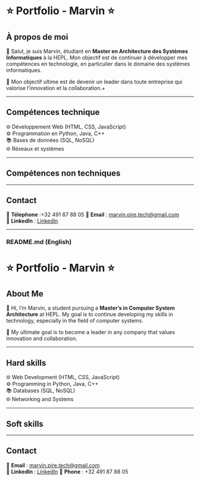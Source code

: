 # :star: Portfolio - Marvin :star:

## À propos de moi

👋 Salut, je suis Marvin, étudiant en **Master en Architecture des Systèmes Informatiques** à la HEPL. Mon objectif est de continuer à développer mes compétences en technologie, en particulier dans le domaine des systèmes informatiques.

🎯 Mon objectif ultime est de devenir un leader dans toute entreprise qui valorise l’innovation et la collaboration.+

---

## Compétences technique

🌐 Développement Web (HTML, CSS, JavaScript)  
⚙️ Programmation en Python, Java, C++  
📚 Bases de données (SQL, NoSQL)  
🌐 Réseaux et systèmes

---

## Compétences non techniques

---

## Contact

📱  **Télephone** :+32 491 87 88 05
📧 **Email** : [marvin.pire.tech@gmail.com](mailto:marvin.pire.tech@gmail.com)  
🔗 **LinkedIn** : [LinkedIn](https://www.linkedin.com/in/marvin-pire-9ba340286/)

---

### **README.md (English)**

# :star: Portfolio - Marvin :star:

## About Me

👋 Hi, I’m Marvin, a student pursuing a **Master’s in Computer System Architecture** at HEPL. My goal is to continue developing my skills in technology, especially in the field of computer systems.

🎯 My ultimate goal is to become a leader in any company that values innovation and collaboration.

---

## Hard skills

🌐 Web Development (HTML, CSS, JavaScript)  
⚙️ Programming in Python, Java, C++  
📚 Databases (SQL, NoSQL)  
🌐 Networking and Systems

---

## Soft skills

---

## Contact

📧 **Email** : [marvin.pire.tech@gmail.com](mailto:marvin.pire.tech@gmail.com)  
🔗 **LinkedIn** : [LinkedIn](https://www.linkedin.com/in/marvin-pire-9ba340286/)
📱  **Phone** : +32 491 87 88 05

